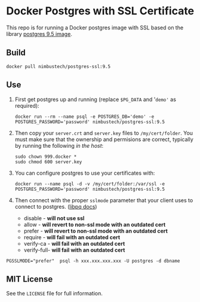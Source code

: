 # Docker Postgres with SSL Certificate
This repo is for running a Docker postgres image with SSL based on the library
[postgres 9.5 image](https://github.com/docker-library/postgres).

## Build
```
docker pull nimbustech/postgres-ssl:9.5 
```

## Use

 1. First get postgres up and running (replace `$PG_DATA` and '`demo'` as required):
        
        docker run --rm --name psql -e POSTGRES_DB='demo' -e POSTGRES_PASSWORD='password' nimbustech/postgres-ssl:9.5
        
 2. Then copy your `server.crt` and `server.key` files to `/my/cert/folder`. You must make sure that the ownership
  and permisions are correct, typically by running the following *in the host*:
  
        sudo chown 999.docker *
        sudo chmod 600 server.key
 
 3. You can configure postgres to use your
    certificates with:
   
        docker run --name psql -d -v /my/cert/folder:/var/ssl -e POSTGRES_PASSWORD='password' nimbustech/postgres-ssl:9.5
        
         
 3. Then connect with the proper `sslmode` parameter that your client uses to connect to postgres.
([libpq docs](http://www.postgresql.org/docs/9.4/static/libpq-connect.html#LIBPQ-CONNECT-SSLMODE))
    * disable - **will not use ssl**
    * allow - **will revert to non-ssl mode with an outdated cert**
    * prefer - **will revert to non-ssl mode with an outdated cert**
    * require - **will fail with an outdated cert**
    * verify-ca - **will fail with an outdated cert**
    * verify-full- **will fail with an outdated cert**

```
PGSSLMODE="prefer"  psql -h xxx.xxx.xxx.xxx -U postgres -d dbname
```

## MIT License
See the `LICENSE` file for full information.
